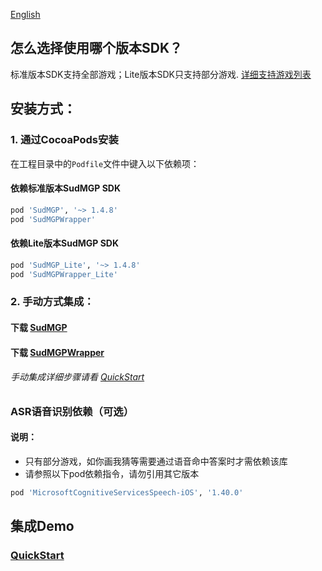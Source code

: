 [English](README_en.md)
## 怎么选择使用哪个版本SDK？
标准版本SDK支持全部游戏；Lite版本SDK只支持部分游戏. [详细支持游戏列表](https://docs.sud.tech/zh-CN/app/Client/StartUp.html)
## 安装方式：

### 1. 通过CocoaPods安装

在工程目录中的`Podfile`文件中键入以下依赖项：
#### 依赖标准版本SudMGP SDK
```ruby
pod 'SudMGP', '~> 1.4.8'
pod 'SudMGPWrapper'
```
#### 依赖Lite版本SudMGP SDK
```ruby
pod 'SudMGP_Lite', '~> 1.4.8'
pod 'SudMGPWrapper_Lite'
```
### 2. 手动方式集成：
#### 下载 [SudMGP](https://github.com/SudTechnology/sud-mgp-ios/releases)
#### 下载 [SudMGPWrapper](https://github.com/SudTechnology/SudMGPWrapper)
###### 手动集成详细步骤请看 [QuickStart](https://github.com/SudTechnology/hello-sud-plus-ios/blob/master/project/Example/QuickStart/README.md)

### ASR语音识别依赖（可选）
#### 说明：
- 只有部分游戏，如你画我猜等需要通过语音命中答案时才需依赖该库
- 请参照以下pod依赖指令，请勿引用其它版本
```ruby
pod 'MicrosoftCognitiveServicesSpeech-iOS', '1.40.0'
```

## 集成Demo
### [QuickStart](https://github.com/SudTechnology/hello-sud-plus-ios/blob/master/project/Example/QuickStart/README.md)
